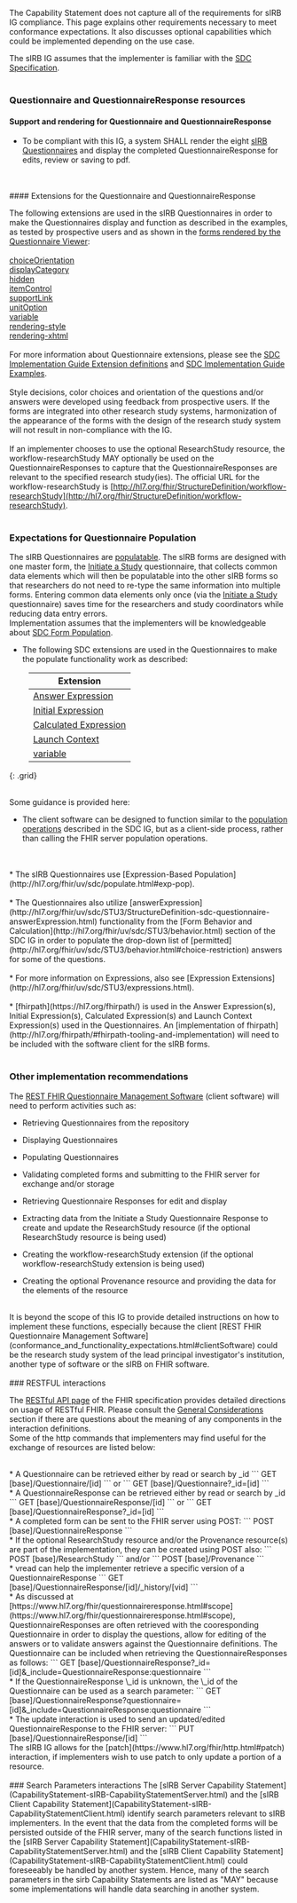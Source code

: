 The Capability Statement does not capture all of the requirements for sIRB IG compliance. This page explains other requirements necessary to meet conformance expectations. It also discusses optional capabilities which could be implemented depending on the use case.

The sIRB IG assumes that the implementer is familiar with the [SDC Specification](http://hl7.org/fhir/uv/sdc/STU3/).
<br>
<br>

### Questionnaire and QuestionnaireResponse resources

#### Support and rendering for Questionnaire and QuestionnaireResponse

* To be compliant with this IG, a system SHALL render the eight [sIRB Questionnaires](artifacts.html#questionnaires) and display the completed QuestionnaireResponse for edits, review or saving to pdf.
<br>
<br>
#### Extensions for the Questionnaire and QuestionnaireResponse

The following extensions are used in the sIRB Questionnaires in order to make the Questionnaires display and function as described in the examples, as tested by prospective users and as shown in the [forms rendered by the Questionnaire Viewer](index.html#renderedForms):
<br><br>
[choiceOrientation](http://hl7.org/fhir/StructureDefinition/questionnaire-choiceOrientation)
<br>
[displayCategory](http://hl7.org/fhir/StructureDefinition/questionnaire-displayCategory)
<br>
[hidden](http://hl7.org/fhir/StructureDefinition/questionnaire-hidden)
<br>
[itemControl](http://hl7.org/fhir/StructureDefinition/questionnaire-itemControl)
<br>
[supportLink](http://hl7.org/fhir/StructureDefinition/questionnaire-supportLink)
<br>
[unitOption](http://hl7.org/fhir/StructureDefinition/questionnaire-unitOption)
<br>
[variable](http://hl7.org/fhir/StructureDefinition/variable)
<br>
[rendering-style](http://hl7.org/fhir/StructureDefinition/rendering-style)
<br>
[rendering-xhtml](http://hl7.org/fhir/StructureDefinition/rendering-xhtml)
<br>
<br>
For more information about Questionnaire extensions, please see the [SDC Implementation Guide Extension definitions](http://hl7.org/fhir/uv/sdc/artifacts.html#structures-extension-definitions) and [SDC Implementation Guide Examples](http://hl7.org/fhir/uv/sdc/examples.html). 
<br>
<br>
Style decisions, color choices and orientation of the questions and/or answers were developed using feedback from prospective users. If the forms are integrated into other research study systems, harmonization of the appearance of the forms with the design of the research study system will not result in non-compliance with the IG.
<br>
<br>
If an implementer chooses to use the optional ResearchStudy resource, the workflow-researchStudy MAY optionally be used on the QuestionnaireResponses to capture that the QuestionnaireResponses are relevant to the specified research study(ies). The official URL for the workflow-researchStudy is [http://hl7.org/fhir/StructureDefinition/workflow-researchStudy](http://hl7.org/fhir/StructureDefinition/workflow-researchStudy).
<br>
<br>
### Expectations for Questionnaire Population

The sIRB Questionnaires are [populatable](http://hl7.org/fhir/uv/sdc/populate.html#pre-population-service). The sIRB forms are designed with one master form, the [Initiate a Study](Questionnaire-sirb-initiate-study-questionnaire-populate.html) questionnaire, that collects common data elements which will then be populatable into the other sIRB forms so that researchers do not need to re-type the same information into multiple forms. Entering common data elements only once (via the [Initiate a Study](Questionnaire-sirb-initiate-study-questionnaire-populate.html) questionnaire) saves time for the researchers and study coordinators while reducing data entry errors.
<br>
Implementation assumes that the implementers will be knowledgeable about [SDC Form Population](http://hl7.org/fhir/uv/sdc/populate.html).
<br>

* The following SDC extensions are used in the Questionnaires to make the populate functionality work as described:

<style type="text/css">
table{
margin-left: 35px
}
</style>


| Extension  |  
| -------------------------------------------------------------------------------------------------------- | 
| [Answer Expression](http://hl7.org/fhir/uv/sdc/StructureDefinition/sdc-questionnaire-answerExpression) |
| [Initial Expression](http://hl7.org/fhir/uv/sdc/StructureDefinition/sdc-questionnaire-initialExpression) |
| [Calculated Expression](http://hl7.org/fhir/uv/sdc/StructureDefinition/sdc-questionnaire-calculatedExpression) |
| [Launch Context](http://hl7.org/fhir/uv/sdc/StructureDefinition/sdc-questionnaire-launchContext)  |
|[variable](http://hl7.org/fhir/StructureDefinition/variable)| 
{: .grid}
<br>
<br>


Some guidance is provided here:

* The client software can be designed to function similar to the [population operations](http://hl7.org/fhir/uv/sdc/populate.html#population-operations) described in the SDC IG, but as a client-side process, rather than calling the FHIR server population operations.
<br>
<br>
* The sIRB Questionnaires use [Expression-Based Population](http://hl7.org/fhir/uv/sdc/populate.html#exp-pop).
<br>
<br>
* The Questionnaires also utilize [answerExpression](http://hl7.org/fhir/uv/sdc/STU3/StructureDefinition-sdc-questionnaire-answerExpression.html) functionality from the [Form Behavior and Calculation](http://hl7.org/fhir/uv/sdc/STU3/behavior.html) section of the SDC IG in order to populate the drop-down list of [permitted](http://hl7.org/fhir/uv/sdc/STU3/behavior.html#choice-restriction) answers for some of the questions.
<br>
<br>
* For more information on Expressions, also see [Expression Extensions](http://hl7.org/fhir/uv/sdc/STU3/expressions.html).
<br>
<br>
* [fhirpath](https://hl7.org/fhirpath/) is used in the Answer Expression(s), Initial Expression(s), Calculated Expression(s) and Launch Context Expression(s) used in the Questionnaires. An [implementation of fhirpath](http://hl7.org/fhirpath/#fhirpath-tooling-and-implementation) will need to be included with the software client for the sIRB forms.
<br>
<br>

### Other implementation recommendations

The  [REST FHIR Questionnaire Management Software](conformance_and_functionality_expectations.html#clientSoftware)
(client software) will need to perform activities such as:

* Retrieving Questionnaires from the repository

* Displaying Questionnaires

* Populating Questionnaires

* Validating completed forms and submitting to the FHIR server for exchange and/or storage

* Retrieving Questionnaire Responses for edit and display

* Extracting data from the Initiate a Study Questionnaire Response to create and update the ResearchStudy resource (if the optional ResearchStudy resource is being used)

* Creating the workflow-researchStudy extension (if the optional workflow-researchStudy extension is being used)

* Creating the optional Provenance resource and providing the data for the elements of the resource
<br>
It is beyond the scope of this IG to provide detailed instructions on how to implement these functions, especially because the client [REST FHIR Questionnaire Management Software](conformance_and_functionality_expectations.html#clientSoftware) could be the research study system of the lead principal investigator's institution, another type of software or the sIRB on FHIR software.
<br>
<br>
### RESTFUL interactions

The [RESTful API page](https://www.hl7.org/fhir/http.html) of the FHIR specification provides detailed directions on usage of RESTful FHIR. Please consult the [General Considerations](https://www.hl7.org/fhir/http.html#general) section if there are questions about the meaning of any components in the interaction definitions.
<br>
Some of the http commands that implementers may find useful for the exchange of resources are listed below: 

<br>
* A Questionnaire can be retrieved either by read or search by _id
```
GET [base]/Questionnaire/[id]
```
    or
```
GET [base]/Questionnaire?_id=[id]
```
<br>
* A QuestionnaireResponse can be retrieved either by read or search by _id
```
GET [base]/QuestionnaireResponse/[id]
```
    or
```
GET [base]/QuestionnaireResponse?_id=[id]
```
<br>
* A completed form can be sent to the FHIR server using POST:
```
POST [base]/QuestionnaireResponse
```
<br>
* If the optional ResearchStudy resource and/or the Provenance resource(s) are part of the implementation, they can be created using POST also:
```
POST [base]/ResearchStudy
```
    and/or
```
POST [base]/Provenance
```
<br>
* vread can help the implementer retrieve a specific version of a QuestionnaireResponse
```
GET [base]/QuestionnaireResponse/[id]/_history/[vid]
```
<br>
* As discussed at [https://www.hl7.org/fhir/questionnaireresponse.html#scope](https://www.hl7.org/fhir/questionnaireresponse.html#scope), QuestionnaireResponses are often retrieved with the cooresponding Questionnaire in order to display the questions, allow for editing of the answers or to validate answers against the Questionnaire definitions. The Questionnaire can be included when retrieving the QuestionnaireResponses as follows:
```
GET [base]/QuestionnaireResponse?_id=[id]&_include=QuestionnaireResponse:questionnaire
```
<br>
* If the QuestionnaireResponse \_id is unknown, the \_id of the Questionnaire can be used as a search parameter:
```
GET [base]/QuestionnaireResponse?questionnaire=[id]&_include=QuestionnaireResponse:questionnaire
```
<br>
* The update interaction is used to send an updated/edited QuestionnaireResponse to the FHIR server:
```
PUT [base]/QuestionnaireResponse/[id]
```
<br>
    The sIRB IG allows for the [patch](https://www.hl7.org/fhir/http.html#patch) interaction, if implementers wish to use patch to only update a portion of a resource.
<br>
<br>
### Search Parameters interactions
The [sIRB Server Capability Statement](CapabilityStatement-sIRB-CapabilityStatementServer.html) and the [sIRB Client Capability Statement](CapabilityStatement-sIRB-CapabilityStatementClient.html) identify search parameters relevant to  sIRB implementers. In the event that the data from the completed forms will be persisted outside of the FHIR server, many of the search functions listed in the [sIRB Server Capability Statement](CapabilityStatement-sIRB-CapabilityStatementServer.html) and the [sIRB Client Capability Statement](CapabilityStatement-sIRB-CapabilityStatementClient.html) could foreseeably be handled by another system. Hence, many of the search parameters in the sirb Capability Statements are listed as "MAY" because some implementations will handle data searching in another system.